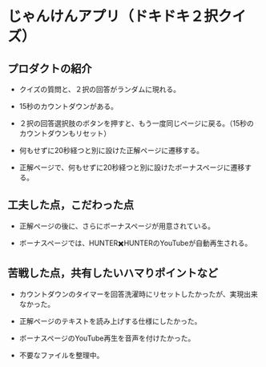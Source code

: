 # じゃんけんアプリ（ドキドキ２択クイズ）

## プロダクトの紹介

- クイズの質問と、２択の回答がランダムに現れる。

- 15秒のカウントダウンがある。

- ２択の回答選択肢のボタンを押すと、もう一度同じページに戻る。（15秒のカウントダウンもリセット）

- 何もせずに20秒経つと別に設けた正解ページに遷移する。

- 正解ページで、何もせずに20秒経つと別に設けたボーナスページに遷移する。

## 工夫した点，こだわった点

- 正解ページの後に、さらにボーナスページが用意されている。

- ボーナスページでは、HUNTER✖️HUNTERのYouTubeが自動再生される。

## 苦戦した点，共有したいハマりポイントなど

- カウントダウンのタイマーを回答洗濯時にリセットしたかったが、実現出来なかった。

- 正解ページのテキストを読み上げする仕様にしたかった。

- ボーナスページのYouTube再生を音声を付けたかった。

- 不要なファイルを整理中。